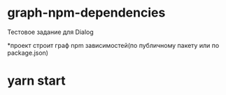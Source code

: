 # graph-npm-dependencies

Тестовое задание для Dialog

*проект строит граф npm зависимостей(по публичному пакету или по package.json)


# yarn start
